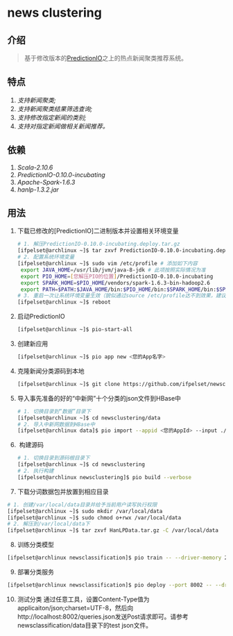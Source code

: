 # news clustering 

## 介绍

> 基于修改版本的[PredictionIO](https://github.com/apache/incubator-predictionio)之上的热点新闻聚类推荐系统。

## 特点
1. *支持新闻聚类;*
2. *支持新闻聚类结果筛选查询;*
3. *支持修改指定新闻的类别;*
4. *支持对指定新闻做相关新闻推荐。*

## 依赖

1. *Scala-2.10.6*
2. *PredictionIO-0.10.0-incubating*
3. *Apache-Spark-1.6.3*
4. *hanlp-1.3.2.jar*

## 用法

1. 下载已修改的[PredictionIO]二进制版本并设置相关环境变量

   ```bash
   # 1. 解压PredictionIO-0.10.0-incubating.deploy.tar.gz
   [ifpelset@archlinux ~]$ tar zxvf PredictionIO-0.10.0-incubating.deploy.tar.gz
   # 2. 配置系统环境变量
   [ifpelset@archlinux ~]$ sudo vim /etc/profile # 添加如下内容
   	export JAVA_HOME=/usr/lib/jvm/java-8-jdk # 此项按照实际情况为准
   	export PIO_HOME=[您解压PIO的位置]/PredictionIO-0.10.0-incubating
   	export SPARK_HOME=$PIO_HOME/vendors/spark-1.6.3-bin-hadoop2.6
   	export PATH=$PATH:$JAVA_HOME/bin:$PIO_HOME/bin:$SPARK_HOME/bin:$SPARK_HOME/sbin
   # 3. 重启一次让系统环境变量生效（貌似通过source /etc/profile达不到效果，建议重启一次）
   [ifpelset@archlinux ~]$ reboot
   ```



2. 启动PredictionIO

   ```bash
   [ifpelset@archlinux ~]$ pio-start-all
   ```


3. 创建新应用

   ```bash
   [ifpelset@archlinux ~]$ pio app new <您的App名字>
   ```


4. 克隆新闻分类源码到本地
   ```bash
   [ifpelset@archlinux ~]$ git clone https://github.com/ifpelset/newsclustering.git
   ```

5. 导入事先准备的好的“中新网”十个分类的json文件到HBase中

   ```bash
   # 1. 切换目录到“数据”目录下
   [ifpelset@archlinux ~]$ cd newsclustering/data
   # 2. 导入中新网数据到HBase中
   [ifpelset@archlinux data]$ pio import --appid <您的AppId> --input ./中新网指定分类的新闻.json
   ```

6. ​ 构建源码

   ```bash
   # 1. 切换目录到源码根目录下
   [ifpelset@archlinux ~]$ cd newsclustering
   # 2. 执行构建
   [ifpelset@archlinux newsclustering]$ pio build --verbose
   ```

7.  下载分词数据包并放置到相应目录

   ```bash
   # 1. 创建/var/local/data目录并给予当前用户读写执行权限
   [ifpelset@archlinux ~]$ sudo mkdir /var/local/data
   [ifpelset@archlinux ~]$ sudo chmod o+rwx /var/local/data
   # 2. 解压到/var/local/data下
   [ifpelset@archlinux ~]$ tar zxvf HanLPData.tar.gz -C /var/local/data
   ```

8.  训练分类模型

   ```bash
   [ifpelset@archlinux newsclassification]$ pio train -- --driver-memory 2G --executor-memory 4G
   ```

9.  部署分类服务

   ```bash
   [ifpelset@archlinux newsclassification]$ pio deploy --port 8002 -- --driver-memory 3G --executor-memory 10M
   ```

10.  测试分类
  通过任意工具，设置Content-Type值为applicaiton/json;charset=UTF-8，然后向http://localhost:8002/queries.json发送Post请求即可。请参考newsclassification/data目录下的test json文件。

  ​